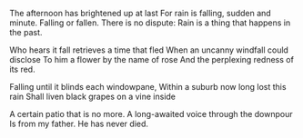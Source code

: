 The afternoon has brightened up at last
For rain is falling, sudden and minute.
Falling or fallen. There is no dispute:
Rain is a thing that happens in the past.

Who hears it fall retrieves a time that fled
When an uncanny windfall could disclose
To him a flower by the name of rose
And the perplexing redness of its red.

Falling until it blinds each windowpane,
Within a suburb now long lost this rain
Shall liven black grapes on a vine inside

A certain patio that is no more.
A long-awaited voice through the downpour
Is from my father. He has never died.
